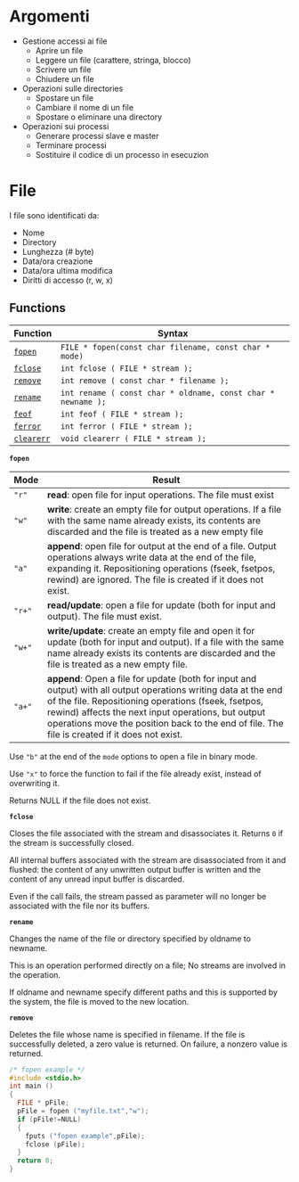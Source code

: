 # Argomenti

- Gestione accessi ai file
  - Aprire un file
  - Leggere un file (carattere, stringa, blocco)
  - Scrivere un file
  - Chiudere un file
- Operazioni sulle directories
  - Spostare un file
  - Cambiare il nome di un file
  - Spostare o eliminare una directory
- Operazioni sui processi
  - Generare processi slave e master
  - Terminare processi
  - Sostituire il codice di un processo in esecuzion
  
# File

I file sono identificati da:
- Nome
- Directory
- Lunghezza (# byte)
- Data/ora creazione
- Data/ora ultima modifica
- Diritti di accesso (r, w, x)

## Functions

| Function | Syntax |
| -------- | --------- |
| [`fopen`](http://www.cplusplus.com/reference/cstdio/fopen/) | `FILE * fopen(const char filename, const char * mode)` |
| [`fclose`](http://www.cplusplus.com/reference/cstdio/fclose/) | `int fclose ( FILE * stream );` |
| [`remove`](http://www.cplusplus.com/reference/cstdio/remove/) | `int remove ( const char * filename );` | 
| [`rename`](http://www.cplusplus.com/reference/cstdio/rename/) | `int rename ( const char * oldname, const char * newname );` |
| [`feof`](http://www.cplusplus.com/reference/cstdio/feof/)     | `int feof ( FILE * stream );` |
| [`ferror`](http://www.cplusplus.com/reference/cstdio/ferror/) | `int ferror ( FILE * stream );` |
| [`clearerr`](http://www.cplusplus.com/reference/cstdio/clearerr/) | `void clearerr ( FILE * stream );` |


**`fopen`**

| Mode | Result |
| ---- | ------ |
| `"r"` | **read**: open file for input operations. The file must exist |
| `"w"` | **write**: create an empty file for output operations. If a file with the same name already exists, its contents are discarded and the file is treated as a new empty file | 
| `"a"` | **append**: open file for output at the end of a file. Output operations always write data at the end of the file, expanding it. Repositioning operations (fseek, fsetpos, rewind) are ignored. The file is created if it does not exist. |
| `"r+"` | **read/update**: open a file for update (both for input and output). The file must exist. |
| `"w+"` | **write/update**: create an empty file and open it for update (both for input and output). If a file with the same name already exists its contents are discarded and the file is treated as a new empty file. |
| `"a+"` | **append**: Open a file for update (both for input and output) with all output operations writing data at the end of the file. Repositioning operations (fseek, fsetpos, rewind) affects the next input operations, but output operations move the position back to the end of file. The file is created if it does not exist. |

Use `"b"` at the end of the `mode` options to open a file in binary mode.

Use `"x"` to force the function to fail if the file already exist, instead of overwriting it.

Returns NULL if the file does not exist.

**`fclose`**

Closes the file associated with the stream and disassociates it. Returns `0` if the stream is successfully closed.

All internal buffers associated with the stream are disassociated from it and flushed: the content of any unwritten output buffer is written and the content of any unread input buffer is discarded.

Even if the call fails, the stream passed as parameter will no longer be associated with the file nor its buffers.

**`rename`**

Changes the name of the file or directory specified by oldname to newname.

This is an operation performed directly on a file; No streams are involved in the operation.

If oldname and newname specify different paths and this is supported by the system, the file is moved to the new location.

**`remove`**

Deletes the file whose name is specified in filename. If the file is successfully deleted, a zero value is returned. On failure, a nonzero value is returned. 

```c++
/* fopen example */
#include <stdio.h>
int main ()
{
  FILE * pFile;
  pFile = fopen ("myfile.txt","w");
  if (pFile!=NULL)
  {
    fputs ("fopen example",pFile);
    fclose (pFile);
  }
  return 0;
}
```
